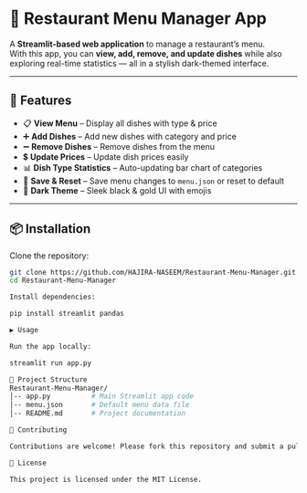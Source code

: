# 🍴 Restaurant Menu Manager App

A **Streamlit-based web application** to manage a restaurant’s menu.  
With this app, you can **view, add, remove, and update dishes** while also exploring real-time statistics — all in a stylish dark-themed interface.  

---

## 🚀 Features
- 📋 **View Menu** – Display all dishes with type & price  
- ➕ **Add Dishes** – Add new dishes with category and price  
- ➖ **Remove Dishes** – Remove dishes from the menu  
- 💲 **Update Prices** – Update dish prices easily  
- 📊 **Dish Type Statistics** – Auto-updating bar chart of categories  
- 💾 **Save & Reset** – Save menu changes to `menu.json` or reset to default  
- 🌙 **Dark Theme** – Sleek black & gold UI with emojis  

---

## 📦 Installation

Clone the repository:
```bash
git clone https://github.com/HAJIRA-NASEEM/Restaurant-Menu-Manager.git
cd Restaurant-Menu-Manager

Install dependencies:

pip install streamlit pandas

▶️ Usage

Run the app locally:

streamlit run app.py

📂 Project Structure
Restaurant-Menu-Manager/
│-- app.py          # Main Streamlit app code
│-- menu.json       # Default menu data file
│-- README.md       # Project documentation

🤝 Contributing

Contributions are welcome! Please fork this repository and submit a pull request.

📜 License

This project is licensed under the MIT License.
